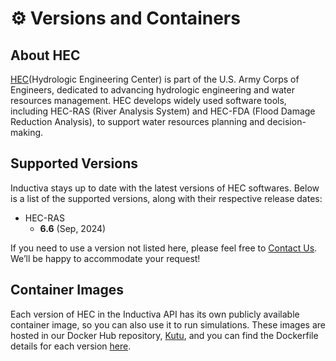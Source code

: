 # ⚙️ Versions and Containers

## About HEC
[HEC](https://www.hec.usace.army.mil/)(Hydrologic Engineering Center) is part of
the U.S. Army Corps of Engineers, dedicated to advancing hydrologic engineering
and water resources management. HEC develops widely used software tools,
including HEC-RAS (River Analysis System) and HEC-FDA (Flood Damage Reduction Analysis),
to support water resources planning and decision-making.

## Supported Versions
Inductiva stays up to date with the latest versions of HEC softwares. Below is a
list of the supported versions, along with their respective release dates:

- HEC-RAS
    - **6.6** (Sep, 2024)

If you need to use a version not listed here, please feel free to [Contact Us](mailto:support@inductiva.ai).
We’ll be happy to accommodate your request!

## Container Images
Each version of HEC in the Inductiva API has its own publicly available container image, 
so you can also use it to run simulations. These images are hosted in our Docker Hub repository, 
[Kutu](https://hub.docker.com/r/inductiva/kutu/tags?name=hec), and you can find the 
Dockerfile details for each version [here](https://github.com/inductiva/kutu/tree/main/simulators).